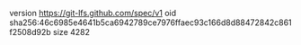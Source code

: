 version https://git-lfs.github.com/spec/v1
oid sha256:46c6985e4641b5ca6942789ce7976ffaec93c166d8d88472842c861f2508d92b
size 4282

